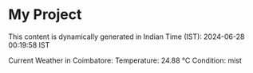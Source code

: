 # My Project

This content is dynamically generated in Indian Time (IST): 2024-06-28 00:19:58 IST


Current Weather in Coimbatore:
Temperature: 24.88 °C
Condition: mist
